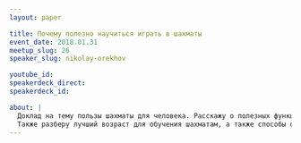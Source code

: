 ```yaml
---
layout: paper

title: Почему полезно научиться играть в шахматы
event_date: 2018.01.31
meetup_slug: 26
speaker_slug: nikolay-orekhov

youtube_id:
speakerdeck_direct:
speakerdeck_id:

about: |
  Доклад на тему пользы шахматы для человека. Расскажу о полезных функциях и задачах шахмат.
  Также разберу лучший возраст для обучения шахматам, а также способы обучения шахматам.
---
```

